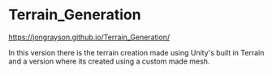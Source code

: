 # Terrain_Generation
https://jongrayson.github.io/Terrain_Generation/

In this version there is the terrain creation made using Unity's built in Terrain and a version where its created using a custom made mesh.
